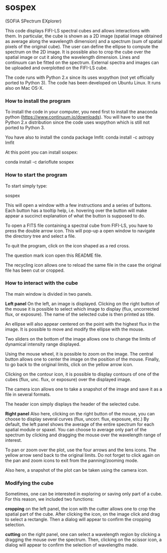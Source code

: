 sospex
======

 (SOFIA SPectrum EXplorer)

This code displays FIFI-LS spectral cubes and allows interactions with them.
In particular, the cube is shown as a 2D image (spatial image obtained as
average along the wavelength dimension) and a spectrum (sum of spatial pixels
of the original cube).
The user can define the ellipse to compute the spectrum on the 2D image.
It is possible also to crop the cube over the spatial image or cut it along
the wavelength dimension.
Lines and continuum can be fitted on the spectrum.
External spectra and images can be uploaded and overplotted on the FIFI-LS
cube.

The code runs with Python 2.x since its uses wxpython (not
yet officially ported to Python 3).
The code has been developed on Ubuntu Linux. It runs also on Mac OS-X.

### How to install the program

To install the code in your computer, you need first to install the anaconda
python (https://www.continuum.io/downloads).
You will have to use the Python 2.x distribution since the code
uses wxpython which is still not ported to Python 3.

You have also to install the conda package lmfit:
conda install -c astropy lmfit

At this point you can install sospex:

conda install -c darioflute sospex

### How to start the program

To start simply type:

sospex

This will open a window with a few instructions and a series of buttons.
Each button has a tooltip help, i.e. hovering over the button will make appear
a succinct explanation of what the button is supposed to do.

To open a FITS file containing a spectral cube from FIFI-LS, you have to
press the double arrow icon. This will pop-up a open window to navigate the directory
tree and select a file.

To quit the program, click on the icon shaped as a red cross.

The question mark icon open this README file.

The recycling icon allows one to reload the same file in the case the original file
has been cut or cropped.

### How to interact with the cube

The main window is divided in two panels.

**Left panel**
On the left, an image is displayed. Clicking on the right button of the mouse it is
possible to select which image to display (flux, uncorrected flux, or exposure).
The name of the selected cube is then printed as title.

An ellipse will also appear centered on the point with the highest flux in the image.
It is possible to move and modify the ellipse with the mouse.

Two sliders on the bottom of the image allows one to change the limits of dynamical
intensity range displayed.

Using the mouse wheel, it is possible to zoom on the image. The central button allows one
to center the image on the position of the mouse.
Finally, to go back to the original limits, click on the yellow arrow icon.

Clicking on the contour icon, it is possible to display contours of one of the cubes (flux,
unc. flux, or exposure) over the displayed image.

The camera icon allows one to take a snapshot of the image and save it as a file in several formats.

The header icon simply displays the header of the selected cube.

**Right panel**
Also here, clicking on the right button of the mouse, you can choose to display several
curves (flux, uncorr. flux, exposure, etc.)
By default, the left panel shows the average of the entire spectrum for each spatial module
or spaxel.
You can choose to average only part of the spectrum by clicking and dragging the mouse
over the wavelength range of interest.

To pan or zoom over the plot, use the four arrows and the lens icons.
The yellow arrow send back to the original limits.
Do not forget to click again on the pan and zoom icons to exit from the panning/zooming mode.

Also here, a snapshot of the plot can be taken using the camera icon.

### Modifying the cube

Sometimes, one can be interested in exploring or saving only part of a cube.
For this reason, we included two functions:

**cropping**  on the left panel, the icon with the cutter allows one to crop the spatial part
of the cube. After clicking the icon, on the image click and drag to select a rectangle.
Then a dialog will appear to confirm the cropping selection.

**cutting**  on the right panel, one can select a wavelength region by clicking a dragging the
mouse over the spectrum. Then, clicking on the scissor icon, a dialog will appear to confirm the
selection of wavelengths made.




